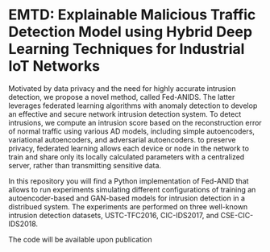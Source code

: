# EMTD: Explainable Malicious Traffic Detection Model using Hybrid Deep Learning Techniques for Industrial IoT Networks
Motivated by data privacy and the need for highly accurate intrusion detection, we propose a novel method, called Fed-ANIDS. The latter leverages federated learning algorithms with anomaly detection to develop an effective and secure network intrusion detection system. To detect intrusions, we compute an intrusion score based on the reconstruction error of normal traffic using various AD models, including simple autoencoders, variational autoencoders, and adversarial autoencoders. to preserve privacy, federated learning allows each device or node in the network to train and share only its locally calculated parameters with a centralized server, rather than transmitting sensitive data.

In this repository you will find a Python implementation of Fed-ANID that allows to run experiments simulating different configurations of training an autoencoder-based and GAN-based models for intrusion detection in a distribued system. The experiments are performed on three well-known intrusion detection datasets, USTC-TFC2016, CIC-IDS2017, and CSE-CIC-IDS2018.<br />   

The code will be available upon publication
